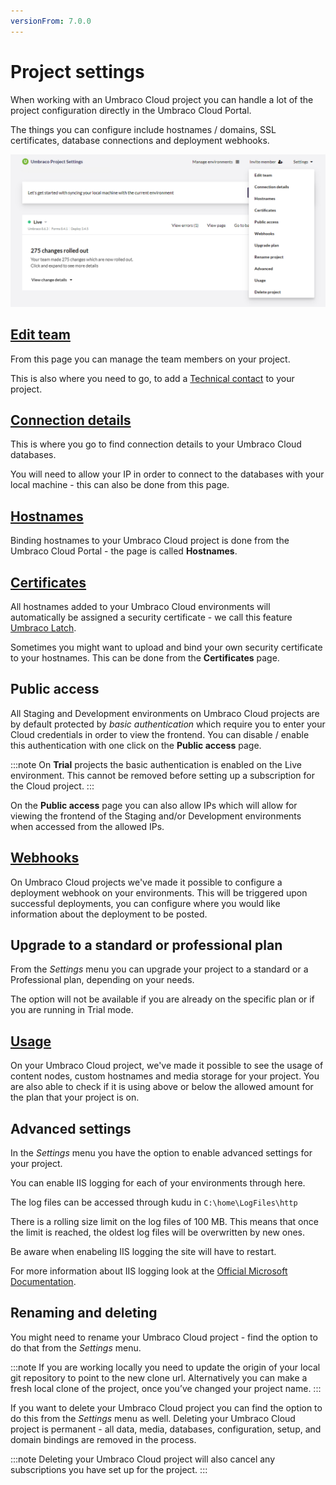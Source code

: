 ```yaml
---
versionFrom: 7.0.0
---
```


# Project settings

When working with an Umbraco Cloud project you can handle a lot of the project configuration directly in the Umbraco Cloud Portal.

The things you can configure include hostnames / domains, SSL certificates, database connections and deployment webhooks.

![settings](images/project-settings.png)

## [Edit team](../Team-Members)

From this page you can manage the team members on your project.

This is also where you need to go, to add a [Technical contact](../Team-Members/Technical-Contact.md) to your project.

## [Connection details](../../Databases)

This is where you go to find connection details to your Umbraco Cloud databases.

You will need to allow your IP in order to connect to the databases with your local machine - this can also be done from this page.

## [Hostnames](../Manage-Hostnames)

Binding hostnames to your Umbraco Cloud project is done from the Umbraco Cloud Portal - the page is called **Hostnames**.

## [Certificates](../Manage-Hostnames/Security-Certificates)

All hostnames added to your Umbraco Cloud environments will automatically be assigned a security certificate - we call this feature [Umbraco Latch](../Umbraco-Latch).

Sometimes you might want to upload and bind your own security certificate to your hostnames. This can be  done from the **Certificates** page.

## Public access

All Staging and Development environments on Umbraco Cloud projects are by default protected by *basic authentication* which require you to enter your Cloud credentials in order to view the frontend. You can disable / enable this authentication with one click on the **Public access** page.

:::note
On **Trial** projects the basic authentication is enabled on the Live environment. This cannot be removed before setting up a subscription for the Cloud project.
:::

On the **Public access** page you can also allow IPs which will allow for viewing the frontend of the Staging and/or Development environments when accessed from the allowed IPs.

## [Webhooks](../../Deployment/Deployment-webhook)

On Umbraco Cloud projects we've made it possible to configure a deployment webhook on your environments. This will be triggered upon successful deployments, you can configure where you would like information about the deployment to be posted.

## Upgrade to a standard or professional plan

From the *Settings* menu you can upgrade your project to a standard or a Professional plan, depending on your needs.

The option will not be available if you are already on the specific plan or if you are running in Trial mode.

## [Usage](../Usage/)

On your Umbraco Cloud project, we've made it possible to see the usage of content nodes, custom hostnames and media storage for your project. You are also able to check if it is using above or below the allowed amount for the plan that your project is on.

## Advanced settings

In the *Settings* menu you have the option to enable advanced settings for your project.

You can enable IIS logging for each of your environments through here.

The log files can be accessed through kudu in `C:\home\LogFiles\http`

There is a rolling size limit on the log files of 100 MB. This means that once the limit is reached, the oldest log files will be overwritten by new ones.

Be aware when enabeling IIS logging the site will have to restart.

For more information about IIS logging look at the [Official Microsoft Documentation](https://docs.microsoft.com/en-us/iis/configuration/system.webserver/httplogging).

## Renaming and deleting

You might need to rename your Umbraco Cloud project - find the option to do that from the *Settings* menu.

:::note
If you are working locally you need to update the origin of your local git repository to point to the new clone url. Alternatively you can make a fresh local clone of the project, once you’ve changed your project name.
:::

If you want to delete your Umbraco Cloud project you can find the option to do this from the *Settings* menu as well. Deleting your Umbraco Cloud project is permanent - all data, media, databases, configuration, setup, and domain bindings are removed in the process.

:::note
Deleting your Umbraco Cloud project will also cancel any subscriptions you have set up for the project.
:::
